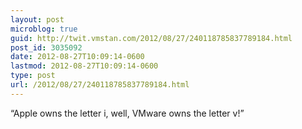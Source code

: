 ```yaml
---
layout: post
microblog: true
guid: http://twit.vmstan.com/2012/08/27/240118785837789184.html
post_id: 3035092
date: 2012-08-27T10:09:14-0600
lastmod: 2012-08-27T10:09:14-0600
type: post
url: /2012/08/27/240118785837789184.html
---
```

“Apple owns the letter i, well, VMware owns the letter v!”

